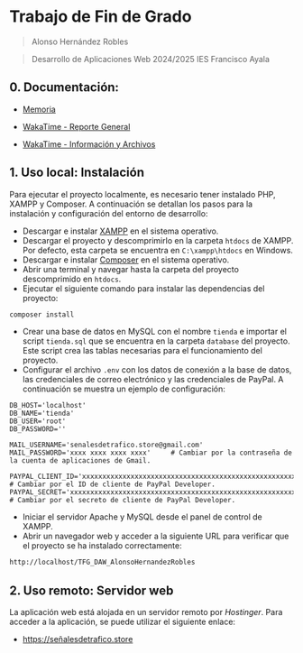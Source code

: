 # Trabajo de Fin de Grado

> Alonso Hernández Robles

> Desarrollo de Aplicaciones Web 2024/2025
> IES Francisco Ayala

## 0. Documentación:

- [Memoria](https://github.com/AloncraftMC/TFG_DAW_AlonsoHernandezRobles/tree/main/docs/Fase%20Final/TFG_DAW_AlonsoHernandezRobles.pdf)

- [WakaTime - Reporte General](https://github.com/AloncraftMC/TFG_DAW_AlonsoHernandezRobles/tree/main/docs/Fase%20Final/TFG_Report_WakaTime.pdf)
- [WakaTime - Información y Archivos](https://github.com/AloncraftMC/TFG_DAW_AlonsoHernandezRobles/tree/main/docs/Fase%20Final/TFG_WakaTime.pdf)

## 1. Uso local: Instalación

Para ejecutar el proyecto localmente, es necesario tener instalado PHP, XAMPP y Composer. A continuación se detallan los pasos para la instalación y configuración del entorno de desarrollo:

- Descargar e instalar [XAMPP](https://www.apachefriends.org/es/index.html) en el sistema operativo.
- Descargar el proyecto y descomprimirlo en la carpeta `htdocs` de XAMPP. Por defecto, esta carpeta se encuentra en `C:\xampp\htdocs` en Windows.
- Descargar e instalar [Composer](https://getcomposer.org/download/) en el sistema operativo.
- Abrir una terminal y navegar hasta la carpeta del proyecto descomprimido en `htdocs`.
- Ejecutar el siguiente comando para instalar las dependencias del proyecto:
```bash
composer install
```
- Crear una base de datos en MySQL con el nombre `tienda` e importar el script `tienda.sql` que se encuentra en la carpeta `database` del proyecto. Este script crea las tablas necesarias para el funcionamiento del proyecto.
- Configurar el archivo `.env` con los datos de conexión a la base de datos, las credenciales de correo electrónico y las credenciales de PayPal. A continuación se muestra un ejemplo de configuración:
```env
DB_HOST='localhost'
DB_NAME='tienda'
DB_USER='root'
DB_PASSWORD=''

MAIL_USERNAME='senalesdetrafico.store@gmail.com'
MAIL_PASSWORD='xxxx xxxx xxxx xxxx'     # Cambiar por la contraseña de la cuenta de aplicaciones de Gmail.

PAYPAL_CLIENT_ID='xxxxxxxxxxxxxxxxxxxxxxxxxxxxxxxxxxxxxxxxxxxxxxxxxxxxxxxxxxxxxxxxxxxxxxxxxxxxxxxx' # Cambiar por el ID de cliente de PayPal Developer.
PAYPAL_SECRET='xxxxxxxxxxxxxxxxxxxxxxxxxxxxxxxxxxxxxxxxxxxxxxxxxxxxxxxxxxxxxxxxxxxxxxxxxxxxxxxx'    # Cambiar por el secreto de cliente de PayPal Developer.
```
- Iniciar el servidor Apache y MySQL desde el panel de control de XAMPP.
- Abrir un navegador web y acceder a la siguiente URL para verificar que el proyecto se ha instalado correctamente:
```bash
http://localhost/TFG_DAW_AlonsoHernandezRobles
```

## 2. Uso remoto: Servidor web

La aplicación web está alojada en un servidor remoto por *Hostinger*. Para acceder a la aplicación, se puede utilizar el siguiente enlace:

- https://señalesdetrafico.store